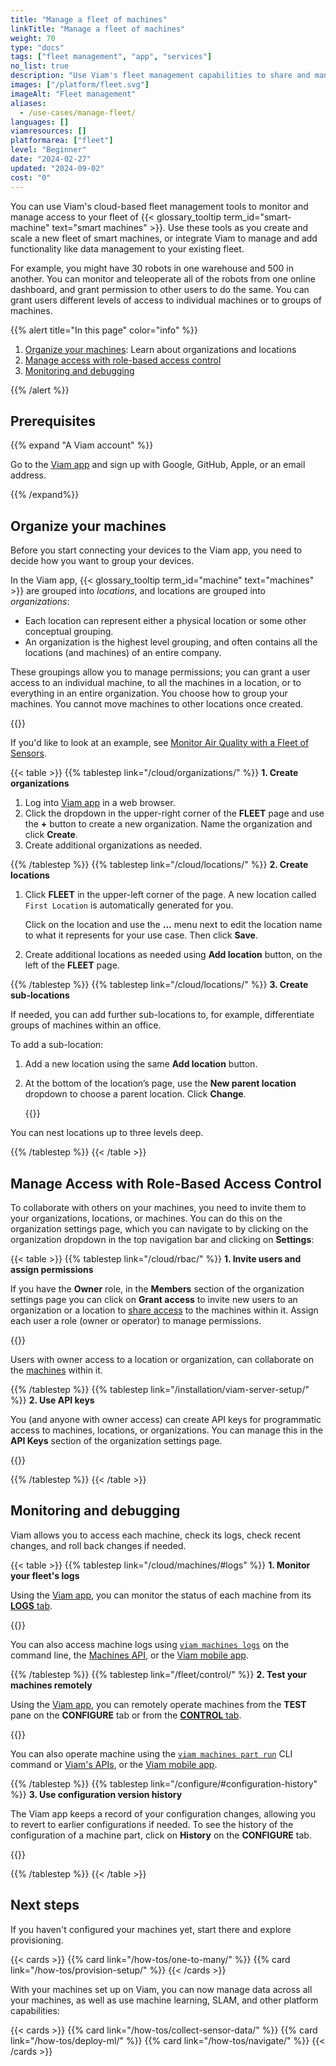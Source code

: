 ```yaml
---
title: "Manage a fleet of machines"
linkTitle: "Manage a fleet of machines"
weight: 70
type: "docs"
tags: ["fleet management", "app", "services"]
no_list: true
description: "Use Viam's fleet management capabilities to share and manage access to your machines."
images: ["/platform/fleet.svg"]
imageAlt: "Fleet management"
aliases:
  - /use-cases/manage-fleet/
languages: []
viamresources: []
platformarea: ["fleet"]
level: "Beginner"
date: "2024-02-27"
updated: "2024-09-02"
cost: "0"
---
```


You can use Viam's cloud-based fleet management tools to monitor and manage access to your fleet of {{< glossary_tooltip term_id="smart-machine" text="smart machines" >}}.
Use these tools as you create and scale a new fleet of smart machines, or integrate Viam to manage and add functionality like data management to your existing fleet.

For example, you might have 30 robots in one warehouse and 500 in another.
You can monitor and teleoperate all of the robots from one online dashboard, and grant permission to other users to do the same.
You can grant users different levels of access to individual machines or to groups of machines.

{{% alert title="In this page" color="info" %}}

1. [Organize your machines](#organize-your-machines): Learn about organizations and locations
1. [Manage access with role-based access control](#manage-access-with-role-based-access-control)
1. [Monitoring and debugging](/how-tos/manage-fleet/#monitoring-and-debugging)

{{% /alert %}}

## Prerequisites

{{% expand "A Viam account" %}}

Go to the [Viam app](https://app.viam.com) and sign up with Google, GitHub, Apple, or an email address.

{{% /expand%}}

## Organize your machines

Before you start connecting your devices to the Viam app, you need to decide how you want to group your devices.

In the Viam app, {{< glossary_tooltip term_id="machine" text="machines" >}} are grouped into _locations_, and locations are grouped into _organizations_:

- Each location can represent either a physical location or some other conceptual grouping.
- An organization is the highest level grouping, and often contains all the locations (and machines) of an entire company.

These groupings allow you to manage permissions; you can grant a user access to an individual machine, to all the machines in a location, or to everything in an entire organization.
You choose how to group your machines.
You cannot move machines to other locations once created.

{{<imgproc src="/fleet/fleet.svg" class="fill aligncenter" resize="800x" style="width: 600px" declaredimensions=true alt="Two locations within an organization">}}

If you'd like to look at an example, see [Monitor Air Quality with a Fleet of Sensors](/tutorials/control/air-quality-fleet/#example).

{{< table >}}
{{% tablestep link="/cloud/organizations/" %}}
**1. Create organizations**

1. Log into [Viam app](https://app.viam.com) in a web browser.
1. Click the dropdown in the upper-right corner of the **FLEET** page and use the **+** button to create a new organization.
   Name the organization and click **Create**.
1. Create additional organizations as needed.

{{% /tablestep %}}
{{% tablestep link="/cloud/locations/" %}}
**2. Create locations**

1. Click **FLEET** in the upper-left corner of the page.
   A new location called `First Location` is automatically generated for you.

   Click on the location and use the **...** menu next to edit the location name to what it represents for your use case.
   Then click **Save**.

1. Create additional locations as needed using **Add location** button, on the left of the **FLEET** page.

{{% /tablestep %}}
{{% tablestep link="/cloud/locations/" %}}
**3. Create sub-locations**

If needed, you can add further sub-locations to, for example, differentiate groups of machines within an office.

To add a sub-location:

1. Add a new location using the same **Add location** button.

1. At the bottom of the location’s page, use the **New parent location** dropdown to choose a parent location.
   Click **Change**.

   {{<imgproc class="aligncenter" src="/tutorials/air-quality-fleet/locations-done.png" resize="x900" declaredimensions=true alt="The New York Office fleet page. The left Locations navigation panel lists Antonia's Home and RobotsRUs, with New York Office and Oregon Office nested inside RobotsRUs." >}}

You can nest locations up to three levels deep.

{{% /tablestep %}}
{{< /table >}}

## Manage Access with Role-Based Access Control

To collaborate with others on your machines, you need to invite them to your organizations, locations, or machines.
You can do this on the organization settings page, which you can navigate to by clicking on the organization dropdown in the top navigation bar and clicking on **Settings**:

{{< table >}}
{{% tablestep link="/cloud/rbac/" %}}
**1. Invite users and assign permissions**

If you have the **Owner** role, in the **Members** section of the organization settings page you can click on **Grant access** to invite new users to an organization or a location to [share access](/cloud/#use-viam-for-collaboration) to the machines within it.
Assign each user a role (owner or operator) to manage permissions.

{{<imgproc src="/fleet/app-usage/limit-access.png" resize="1000x" style="width: 600px" class="aligncenter" declaredimensions=true alt="Limit user access">}}

Users with owner access to a location or organization, can collaborate on the [machines](/cloud/machines/) within it.

{{% /tablestep %}}
{{% tablestep link="/installation/viam-server-setup/" %}}
**2. Use API keys**

You (and anyone with owner access) can create API keys for programmatic access to machines, locations, or organizations.
You can manage this in the **API Keys** section of the organization settings page.

{{<imgproc src="/cloud/rbac.png" resize="700x" declaredimensions=true alt="Organization page" class="aligncenter">}}

{{% /tablestep %}}
{{< /table >}}

## Monitoring and debugging

Viam allows you to access each machine, check its logs, check recent changes, and roll back changes if needed.

{{< table >}}
{{% tablestep link="/cloud/machines/#logs" %}}
**1. Monitor your fleet's logs**

Using the [Viam app](https://app.viam.com), you can monitor the status of each machine from its [**LOGS** tab](/cloud/machines/#logs).

{{<gif webm_src="/fleet/log-filtering.webm" mp4_src="/fleet/log-filtering.mp4" alt="Filter logs by term of log level in the UI" max-width="800px">}}

You can also access machine logs using [`viam machines logs`](/cli/#machines-alias-robots) on the command line, the [Machines API](/appendix/apis/robot/), or the [Viam mobile app](/cloud/machines/#logs).

{{% /tablestep %}}
{{% tablestep link="/fleet/control/" %}}
**2. Test your machines remotely**

Using the [Viam app](https://app.viam.com), you can remotely operate machines from the **TEST** pane on the **CONFIGURE** tab or from the [**CONTROL** tab](/fleet/control/).

{{<gif webm_src="/fleet/control.webm" mp4_src="/fleet/control.mp4" alt="Using the control tab" max-width="800px">}}

You can also operate machine using the [`viam machines part run`](/cli/#machines-alias-robots) CLI command or [Viam's APIs](/appendix/apis/), or the [Viam mobile app](/fleet/control/#control-interface-in-the-viam-mobile-app).

{{% /tablestep %}}
{{% tablestep link="/configure/#configuration-history" %}}
**3. Use configuration version history**

The Viam app keeps a record of your configuration changes, allowing you to revert to earlier configurations if needed.
To see the history of the configuration of a machine part, click on **History** on the **CONFIGURE** tab.

{{<imgproc src="build/configure/history.png" resize="800x" declaredimensions=true alt="Configuration history for a machine part">}}

{{% /tablestep %}}
{{< /table >}}

## Next steps

If you haven't configured your machines yet, start there and explore provisioning.

{{< cards >}}
{{% card link="/how-tos/one-to-many/" %}}
{{% card link="/how-tos/provision-setup/" %}}
{{< /cards >}}

With your machines set up on Viam, you can now manage data across all your machines, as well as use machine learning, SLAM, and other platform capabilities:

{{< cards >}}
{{% card link="/how-tos/collect-sensor-data/" %}}
{{% card link="/how-tos/deploy-ml/" %}}
{{% card link="/how-tos/navigate/" %}}
{{< /cards >}}
